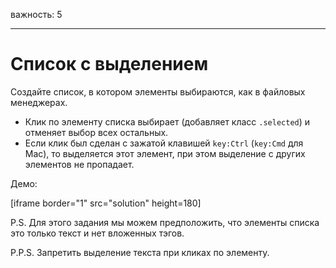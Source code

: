важность: 5

---

# Список с выделением

Создайте список, в котором элементы выбираются, как в файловых менеджерах. 

- Клик по элементу списка выбирает (добавляет класс `.selected`) и отменяет выбор всех остальных.
- Если клик был сделан с зажатой клавишей `key:Ctrl` (`key:Cmd` для Mac), то выделяется этот элемент, при этом выделение с других элементов не пропадает.

Демо:

[iframe border="1" src="solution" height=180]

P.S. Для этого задания мы можем предположить, что элементы списка это только текст и нет вложенных тэгов.

P.P.S. Запретить выделение текста при кликах по элементу.
